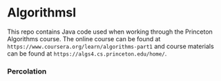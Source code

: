 # AlgorithmsI

This repo contains Java code used when working through the Princeton Algorithms course. The online course can be found at `https://www.coursera.org/learn/algorithms-part1` and course materials can be found at `https://algs4.cs.princeton.edu/home/`.

### Percolation
